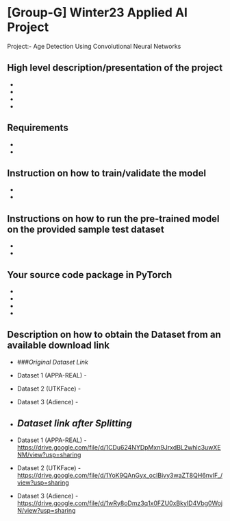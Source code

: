 # **[Group-G] Winter23 Applied AI Project**
Project:- Age Detection Using Convolutional Neural Networks

## **High level description/presentation of the project**
- 
-
- 
- 
## **Requirements**
- 
- 
## **Instruction on how to train/validate the model**
- 
- 
## **Instructions on how to run the pre-trained model on the provided sample test dataset**
- 
- 
## **Your source code package in PyTorch**
- 
- 
- 
- 
## **Description on how to obtain the Dataset from an available download link**
 - ###*Original Dataset Link*
- Dataset 1 (APPA-REAL) - 
- Dataset 2 (UTKFace)   -
- Dataset 3 (Adience)   -

 - ## *Dataset link after Splitting*

- Dataset 1 (APPA-REAL) - https://drive.google.com/file/d/1CDu624NYDpMxn9JrxdBL2whlc3uwXENM/view?usp=sharing
- Dataset 2 (UTKFace)   - https://drive.google.com/file/d/1YoK9QAnGyx_ocIBivy3waZT8QH6nvIF_/view?usp=sharing
- Dataset 3 (Adience)   - https://drive.google.com/file/d/1wRy8oDmz3q1x0FZU0xBkyID4Vbg0WojN/view?usp=sharing
